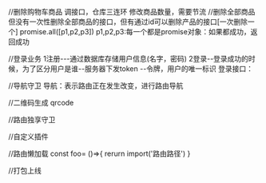 //删除购物车商品
  调接口，仓库三连环
  修改商品数量，需要节流
//删除全部商品
  但没有一次性删除全部商品的接口，但有通过id可以删除产品的接口[一次删除一个]
  promise.all([p1,p2,p3])
  p1,p2,p3:每一个都是promise对象：如果都成功，返回成功

//登录业务
  1注册---通过数据库存储用户信息(名字，密码)
  2登录--登录成功的时候，为了区分用户是谁--服务器下发token --令牌，用户的唯一标识
    登录接口：


//导航守卫
  导航：表示路由正在发生改变，进行路由导航

//二维码生成
  qrcode 



//路由独享守卫

//自定义插件

//路由懒加载
const foo= ()=>{
  rerurn import('路由路径')
}

//打包上线